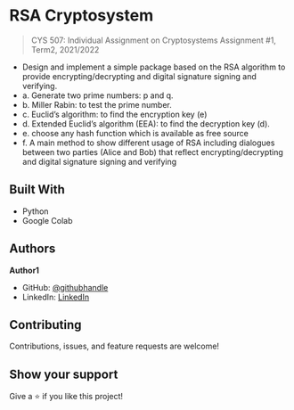 # RSA Cryptosystem

> CYS 507: Individual Assignment on Cryptosystems 
> Assignment #1, Term2, 2021/2022
- Design and implement a simple package based on the RSA algorithm to provide encrypting/decrypting and digital signature signing and verifying.
- a.	Generate two prime numbers: p and q. 
- b.	Miller Rabin: to test the prime number.
- c.	Euclid’s algorithm: to find the encryption key (e) 
- d.	Extended Euclid’s algorithm (EEA): to find the decryption key (d).
- e.	choose any hash function which is available as free source
- f.	A main method to show different usage of RSA including dialogues between two parties (Alice and Bob) that reflect encrypting/decrypting and digital signature signing and verifying 


## Built With

- Python
- Google Colab

## Authors

**Author1**

- GitHub: [@githubhandle](https://github.com/rawanmt)
- LinkedIn: [LinkedIn](https://linkedin.com/in/rawanmt)

## Contributing

Contributions, issues, and feature requests are welcome!


## Show your support

Give a ⭐️ if you like this project!

